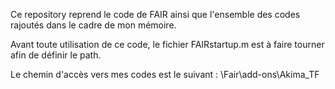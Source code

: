 Ce repository reprend le code de FAIR ainsi que l'ensemble des codes rajoutés dans le cadre de mon mémoire.

Avant toute utilisation de ce code, le fichier FAIRstartup.m est à faire tourner afin de définir le path.

Le chemin d'accès vers mes codes est le suivant : \Fair\add-ons\Akima_TF
